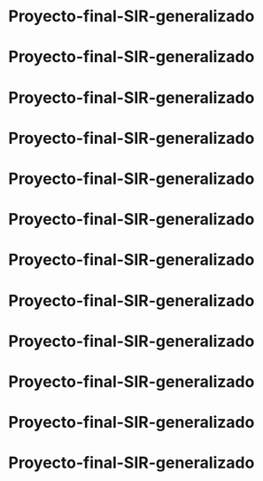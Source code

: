 # Proyecto-final-SIR-generalizado
# Proyecto-final-SIR-generalizado
# Proyecto-final-SIR-generalizado
# Proyecto-final-SIR-generalizado
# Proyecto-final-SIR-generalizado
# Proyecto-final-SIR-generalizado
# Proyecto-final-SIR-generalizado
# Proyecto-final-SIR-generalizado
# Proyecto-final-SIR-generalizado
# Proyecto-final-SIR-generalizado
# Proyecto-final-SIR-generalizado
# Proyecto-final-SIR-generalizado
